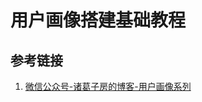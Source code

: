 # 用户画像搭建基础教程




## 参考链接
1.  [微信公众号-诸葛子房的博客-用户画像系列](https://mp.weixin.qq.com/mp/homepage?search_click_id=6945497247944832045-1689154957386-5037638606&__biz=MzU4NzA5NTkzNg==&hid=2&sn=ed8dd0759512016fbbaa2256f28a5374&scene=18#wechat_redirect)
